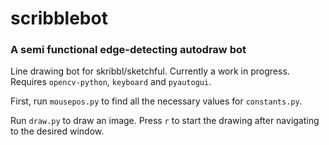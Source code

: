 # scribblebot
### A semi functional edge-detecting autodraw bot

Line drawing bot for skribbl/sketchful. Currently a work in progress.
Requires `opencv-python`, `keyboard` and `pyautogui`.

First, run `mousepos.py` to find all the necessary values for `constants.py`.

Run `draw.py` to draw an image. Press `r` to start the drawing after navigating to the desired window.